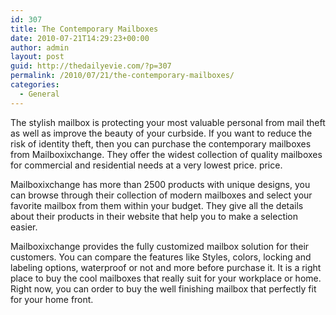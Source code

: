 ```yaml
---
id: 307
title: The Contemporary Mailboxes
date: 2010-07-21T14:29:23+00:00
author: admin
layout: post
guid: http://thedailyevie.com/?p=307
permalink: /2010/07/21/the-contemporary-mailboxes/
categories:
  - General
---
```

The stylish mailbox is protecting your most valuable personal from mail theft as well as improve the beauty of your curbside. If you want to reduce the risk of identity theft, then you can purchase the contemporary mailboxes from Mailboxixchange. They offer the widest collection of quality mailboxes for commercial and residential needs at a very lowest price. price.

Mailboxixchange has more than 2500 products with unique designs, you can browse through their collection of modern mailboxes and select your favorite mailbox from them within your budget. They give all the details about their products in their website that help you to make a selection easier.

Mailboxixchange provides the fully customized mailbox solution for their customers. You can compare the features like Styles, colors, locking and labeling options, waterproof or not and more before purchase it. It is a right place to buy the cool mailboxes that really suit for your workplace or home. Right now, you can order to buy the well finishing mailbox that perfectly fit for your home front.